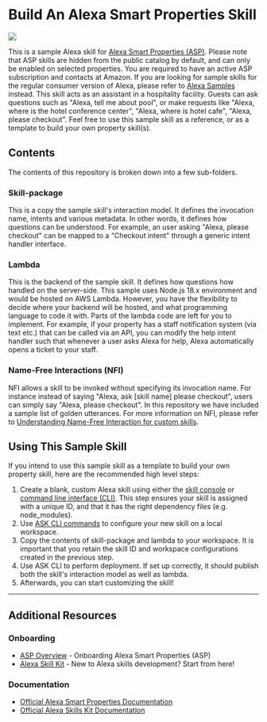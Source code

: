 # Build An Alexa Smart Properties Skill
<img src="https://m.media-amazon.com/images/G/01/mobile-apps/dex/alexa/alexa-skills-kit/tutorials/quiz-game/header._TTH_.png" />

This is a sample Alexa skill for [Alexa Smart Properties (ASP)](https://developer.amazon.com/en-US/alexa/alexa-smart-properties). Please note that ASP skills are hidden from the public catalog by default, and can only be enabled on selected properties. You are required to have an active ASP subscription and contacts at Amazon.
If you are looking for sample skills for the regular consumer version of Alexa, please refer to [Alexa Samples](https://github.com/alexa-samples) instead. 
This skill acts as an assistant in a hospitality facility. Guests can ask questions such as "Alexa, tell me about pool", or make requests like "Alexa, where is the hotel conference center", "Alexa, where is hotel cafe", "Alexa, please checkout". Feel free to use this sample skill as a reference, or as a template to build your own property skill(s).


## Contents
The contents of this repository is broken down into a few sub-folders.
### Skill-package
This is a copy the sample skill's interaction model. It defines the invocation name, intents and various metadata. In other words, it defines how questions can be understood. For example, an user asking "Alexa, please checkout" can be mapped to a "Checkout intent" through a generic intent handler interface.
### Lambda
This is the backend of the sample skill. It defines how questions how handled on the server-side. This sample uses Node.js 18.x environment and would be hosted on AWS Lambda. However, you have the flexibility to decide where your backend will be hosted, and what programming language to code it with.
Parts of the lambda code are left for you to implement. For example, if your property has a staff notification system (via text etc.) that can be called via an API, you can modify the help intent handler such that whenever a user asks Alexa for help, Alexa automatically opens a ticket to your staff.
### Name-Free Interactions (NFI)
NFI allows a skill to be invoked without specifying its invocation name. For instance instead of saying "Alexa, ask [skill name] please checkout", users can simply say "Alexa, please checkout". In this repository we have included a sample list of golden utterances. For more information on NFI, please refer to [Understanding Name-Free Interaction for custom skills](https://developer.amazon.com/en-US/docs/alexa/custom-skills/understand-name-free-interaction-for-custom-skills.html).

## Using This Sample Skill
If you intend to use this sample skill as a template to build your own property skill, here are the recommended high level steps:
1. Create a blank, custom Alexa skill using either the [skill console](https://developer.amazon.com/alexa/console/ask) or [command line interface (CLI)](https://developer.amazon.com/en-US/docs/alexa/smapi/quick-start-alexa-skills-kit-command-line-interface.html). This step ensures your skill is assigned with a unique ID, and that it has the right dependency files (e.g. node_modules).
2. Use [ASK CLI commands](https://developer.amazon.com/en-US/docs/alexa/smapi/ask-cli-command-reference.html) to configure your new skill on a local workspace.
3. Copy the contents of skill-package and lambda to your workspace. It is important that you retain the skill ID and workspace configurations created in the previous step.
4. Use ASK CLI to perform deployment. If set up correctly, it should publish both the skill's interaction model as well as lambda.
5. Afterwards, you can start customizing the skill!

---

## Additional Resources

### Onboarding
* [ASP Overview](https://developer.amazon.com/en-US/alexa/alexa-smart-properties) - Onboarding Alexa Smart Properties (ASP)
* [Alexa Skill Kit](https://developer.amazon.com/en-US/alexa/alexa-skills-kit) - New to Alexa skills development? Start from here!

### Documentation
* [Official Alexa Smart Properties Documentation](https://developer.amazon.com/en-US/docs/alexa/alexa-smart-properties/about-alexa-smart-properties.html)
* [Official Alexa Skills Kit Documentation](https://developer.amazon.com/en-US/docs/alexa/ask-overviews/what-is-the-alexa-skills-kit.html)

